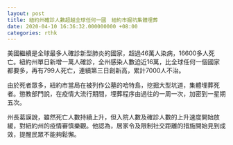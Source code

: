 ```yaml
---
layout: post
title: 紐約州確診人數超越全球任何一國　紐約市掘坑集體埋葬
date: 2020-04-10 16:36:32.000000000 +08:00
categories: rthk
---
```


美國繼續是全球最多人確診新型肺炎的國家，超過46萬人染病，16600多人死亡。紐約州單日新增一萬人確診，全州感染人數迫近16萬，比全球任何一個國家都要多，再有799人死亡，連續第三日創新高，累計7000人不治。

由於死者眾多，紐約市當局在被列作公墓的哈特島，挖掘大型坑道，集體埋葬死者。懲教部門說，在疫情大流行期間，埋葬程序由過往的一周一次，加密到一星期五次。

州長葛謨說，雖然死亡人數持續上升，但入院人數及確診人數的上升速度開始放緩，對紐約州的疫情審慎樂觀。他認為，居家令及限制社交距離的措施開始見到成效，提醒民眾不能夠鬆懈。
